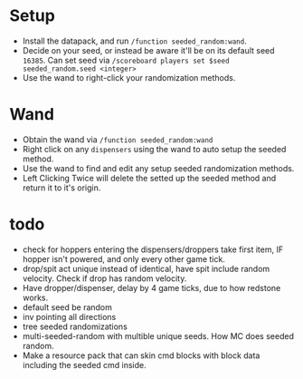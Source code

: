 # Setup
 - Install the datapack, and run `/function seeded_random:wand`.
 - Decide on your seed, or instead be aware it'll be on its default seed `16385`. Can set seed via `/scoreboard players set $seed seeded_random.seed <integer>`
 - Use the wand to right-click your randomization methods. 

# Wand
 - Obtain the wand via `/function seeded_random:wand`
 - Right click on any `dispensers` using the wand to auto setup the seeded method.
 - Use the wand to find and edit any setup seeded randomization methods.
 - Left Clicking Twice will delete the setted up the seeded method and return it to it's origin.

# todo
- check for hoppers entering the dispensers/droppers take first item, IF hopper isn't powered, and only every other game tick.
- drop/spit act unique instead of identical, have spit include random velocity. Check if drop has random velocity.
- Have dropper/dispenser, delay by 4 game ticks, due to how redstone works.
- default seed be random
- inv pointing all directions
- tree seeded randomizations
- multi-seeded-random with multible unique seeds. How MC does seeded random.
- Make a resource pack that can skin cmd blocks with block data including the seeded cmd inside.
